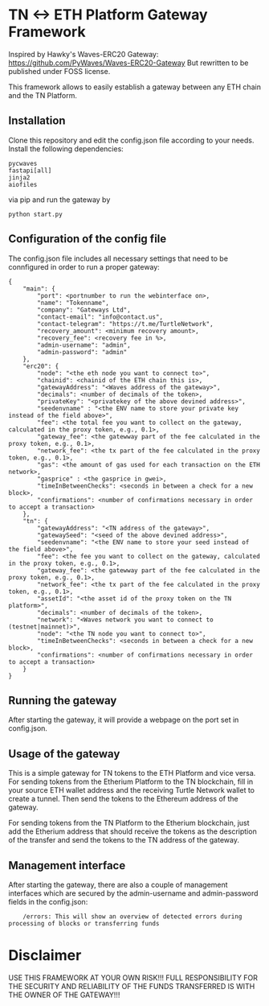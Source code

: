 # TN <-> ETH Platform Gateway Framework

Inspired by Hawky's Waves-ERC20 Gateway: https://github.com/PyWaves/Waves-ERC20-Gateway
But rewritten to be published under FOSS license.

This framework allows to easily establish a gateway between any ETH chain and the
TN Platform.
## Installation
Clone this repository and edit the config.json file according to your needs. Install the following dependencies:
```
pycwaves
fastapi[all]
jinja2
aiofiles
```
via pip and run the gateway by
```
python start.py
```
## Configuration of the config file
The config.json file includes all necessary settings that need to be connfigured in order to run a proper gateway:
```
{
    "main": {
        "port": <portnumber to run the webinterface on>,
        "name": "Tokenname",
        "company": "Gateways Ltd",
        "contact-email": "info@contact.us",
        "contact-telegram": "https://t.me/TurtleNetwork",
        "recovery_amount": <minimum recovery amount>,
        "recovery_fee": <recovery fee in %>,
        "admin-username": "admin",
        "admin-password": "admin"
    },
    "erc20": {
        "node": "<the eth node you want to connect to>",
        "chainid": <chainid of the ETH chain this is>,
        "gatewayAddress": "<Waves address of the gateway>",
        "decimals": <number of decimals of the token>,
        "privateKey": "<privatekey of the above devined address>",
        "seedenvname" : "<the ENV name to store your private key instead of the field above>",
        "fee": <the total fee you want to collect on the gateway, calculated in the proxy token, e.g., 0.1>,
        "gateway_fee": <the gatewway part of the fee calculated in the proxy token, e.g., 0.1>,
        "network_fee": <the tx part of the fee calculated in the proxy token, e.g., 0.1>,
        "gas": <the amount of gas used for each transaction on the ETH network>,
        "gasprice" : <the gasprice in gwei>,
        "timeInBetweenChecks": <seconds in between a check for a new block>,
        "confirmations": <number of confirmations necessary in order to accept a transaction>
    },
    "tn": {
        "gatewayAddress": "<TN address of the gateway>",
        "gatewaySeed": "<seed of the above devined address>",
        "seedenvname": "<the ENV name to store your seed instead of the field above>",
        "fee": <the fee you want to collect on the gateway, calculated in the proxy token, e.g., 0.1>,
        "gateway_fee": <the gatewway part of the fee calculated in the proxy token, e.g., 0.1>,
        "network_fee": <the tx part of the fee calculated in the proxy token, e.g., 0.1>,
        "assetId": "<the asset id of the proxy token on the TN platform>",
        "decimals": <number of decimals of the token>,
        "network": "<Waves network you want to connect to (testnet|mainnet)>",
        "node": "<the TN node you want to connect to>",
        "timeInBetweenChecks": <seconds in between a check for a new block>,
        "confirmations": <number of confirmations necessary in order to accept a transaction>
    }
}
```

## Running the gateway
After starting the gateway, it will provide a webpage on the port set in config.json.

## Usage of the gateway
This is a simple gateway for TN tokens to the ETH Platform and vice versa. For sending tokens from the Etherium Platform to the TN blockchain, fill in your source ETH wallet address and the receiving Turtle Network wallet to create a tunnel. Then send the tokens to the Ethereum address of the gateway.

For sending tokens from the TN Platform to the Etherium blockchain, just add the Etherium address that should receive the tokens as the description of the transfer and send the tokens to the TN address of the gateway.

## Management interface
After starting the gateway, there are also a couple of management interfaces which are secured by the admin-username and admin-password fields in the config.json:
```
    /errors: This will show an overview of detected errors during processing of blocks or transferring funds
```

# Disclaimer
USE THIS FRAMEWORK AT YOUR OWN RISK!!! FULL RESPONSIBILITY FOR THE SECURITY AND RELIABILITY OF THE FUNDS TRANSFERRED IS WITH THE OWNER OF THE GATEWAY!!!
